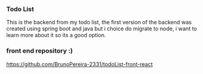 ### Todo List
This is the backend from my todo list, the first version of the backend was created using spring boot and java but i choice do migrate to node, i want to learn more about it so its a good option.

### front end repository :)
https://github.com/BrunoPereira-2331/todoList-front-react